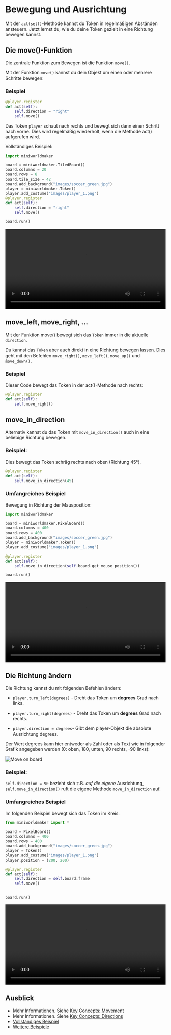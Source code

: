 # Bewegung und Ausrichtung 

Mit der ``act(self)``-Methode kannst du Token in regelmäßigen Abständen ansteuern. Jetzt lernst du, wie du deine Token gezielt in eine Richtung bewegen kannst.


## Die move()-Funktion


Die zentrale Funktion zum Bewegen ist die Funktion ``move()``.

Mit der Funktion ``move()`` kannst du dein Objekt um einen oder mehrere Schritte bewegen:


### Beispiel

```python
@player.register
def act(self):
    self.direction = "right"
    self.move()
```

Das Token `player` schaut nach rechts und bewegt sich dann einen Schritt nach vorne.
Dies wird regelmäßig wiederholt, wenn die Methode act() aufgerufen wird.

Vollständiges Beispiel:

```python
import miniworldmaker

board = miniworldmaker.TiledBoard()
board.columns = 20
board.rows = 8
board.tile_size = 42
board.add_background("images/soccer_green.jpg")
player = miniworldmaker.Token()
player.add_costume("images/player_1.png")
@player.register
def act(self):
    self.direction = "right"
    self.move()

board.run()
```

 <video controls loop width=100%>
  <source src="../_static/moving_token.webm" type="video/webm">
  Your browser does not support the video tag.
</video> 

## move_left, move_right, ...

Mit der Funktion move() bewegt sich das ``Token`` immer in die aktuelle ``direction``. 

Du kannst das ``Token`` aber auch direkt in eine Richtung bewegen lassen. Dies geht mit den Befehlen ``move_right()``, ``move_left()``, ``move_up()`` und ``m̀ove_down()``.

### Beispiel

Dieser Code bewegt das Token in der act()-Methode nach rechts:

```python
@player.register
def act(self):
    self.move_right()
```

## move_in_direction

Alternativ kannst du das Token mit ``move_in_direction()`` auch in eine beliebige Richtung bewegen.

### Beispiel:


Dies bewegt das Token schräg rechts nach oben (Richtung 45°). 

```python
@player.register
def act(self):
    self.move_in_direction(45)
```

### Umfangreiches Beispiel

Bewegung in Richtung der Mausposition:

```python
import miniworldmaker

board = miniworldmaker.PixelBoard()
board.columns = 400
board.rows = 400
board.add_background("images/soccer_green.jpg")
player = miniworldmaker.Token()
player.add_costume("images/player_1.png")

@player.register
def act(self):
    self.move_in_direction(self.board.get_mouse_position())

board.run()
```

 <video controls loop width=100%>
  <source src="../_static/followmouse.webm" type="video/webm">
  Your browser does not support the video tag.
</video> 


## Die Richtung ändern


Die Richtung kannst du mit folgenden Befehlen ändern:

  * ``player.turn_left(degrees)`` - Dreht das Token um **degrees** Grad nach links.

  * ``player.turn_right(degrees)`` - Dreht das Token um **degrees** Grad nach rechts.

  * ``player.direction = degrees``- Gibt dem player-Objekt die absolute Ausrichtung degrees.
  
  Der Wert degrees kann hier entweder als Zahl oder als Text wie in folgender Grafik angegeben werden (0: oben, 180, unten, 90 rechts, -90 links):

![Move on board](/_images/movement.jpg)
  
### Beispiel:


``self.direction = 90`` bezieht sich z.B. *auf die eigene* Ausrichtung, ``self.move_in_direction()`` ruft die eigene Methode ``move_in_direction`` auf.

### Umfangreiches Beispiel

Im folgenden Beispiel bewegt sich das Token im Kreis:

```python
from miniworldmaker import *

board = PixelBoard()
board.columns = 400
board.rows = 400
board.add_background("images/soccer_green.jpg")
player = Token()
player.add_costume("images/player_1.png")
player.position = (200, 200)

@player.register
def act(self):
    self.direction = self.board.frame
    self.move()
    

board.run()
```

 <video controls loop width=100%>
  <source src="../_static/move_in_circle.webm" type="video/webm">
  Your browser does not support the video tag.
</video> 





## Ausblick

* Mehr Informationen. Siehe [Key Concepts: Movement](../key_concepts/movement)
* Mehr Informationen. Siehe [Key Concepts: Directions](../key_concepts/directions)
* [Vollständiges Beispiel](https://codeberg.org/a_siebel/miniworldmaker_cookbook/src/branch/main/examples/tutorial/04%20-%20movement%20and%20direction.py)
* [Weitere Beispiele](https://codeberg.org/a_siebel/miniworldmaker_cookbook/src/branch/main/examples/tests/2%20Movement)
